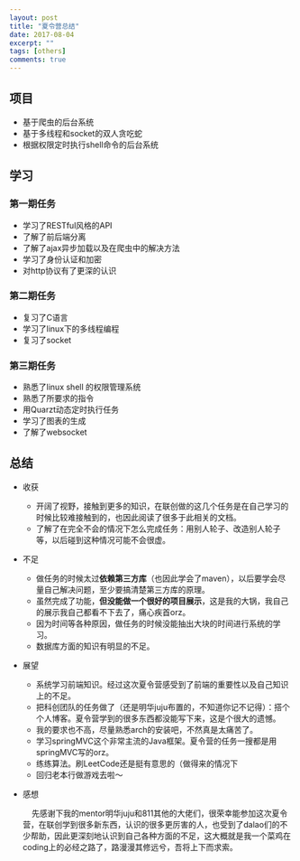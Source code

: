 ```yaml
---
layout: post
title: "夏令营总结"
date: 2017-08-04
excerpt: ""
tags: [others]
comments: true
---
```


## 项目

* 基于爬虫的后台系统
* 基于多线程和socket的双人贪吃蛇
* 根据权限定时执行shell命令的后台系统

## 学习

### 第一期任务

* 学习了RESTful风格的API
* 了解了前后端分离
* 了解了ajax异步加载以及在爬虫中的解决方法
* 学习了身份认证和加密
* 对http协议有了更深的认识

### 第二期任务

* 复习了C语言
* 学习了linux下的多线程编程
* 复习了socket

### 第三期任务

* 熟悉了linux shell 的权限管理系统
* 熟悉了所要求的指令
* 用Quarzt动态定时执行任务
* 学习了图表的生成
* 了解了websocket



## 总结

* 收获
  + 开阔了视野，接触到更多的知识，在联创做的这几个任务是在自己学习的时候比较难接触到的，也因此阅读了很多于此相关的文档。
  + 了解了在完全不会的情况下怎么完成任务：用别人轮子、改造别人轮子等，以后碰到这种情况可能不会很虚。

* 不足
  + 做任务的时候太过**依赖第三方库**（也因此学会了maven），以后要学会尽量自己解决问题，至少要搞清楚第三方库的原理。
  + 虽然完成了功能，**但没能做一个很好的项目展示**，这是我的大锅，我自己的展示我自己都看不下去了，痛心疾首orz。
  + 因为时间等各种原因，做任务的时候没能抽出大块的时间进行系统的学习。
  + 数据库方面的知识有明显的不足。

* 展望

  + 系统学习前端知识。经过这次夏令营感受到了前端的重要性以及自己知识上的不足。
  + 把科创团队的任务做了（还是明华juju布置的，不知道你记不记得）：搭个个人博客。夏令营学到的很多东西都没能写下来，这是个很大的遗憾。
  + 我的要求也不高，尽量熟悉arch的安装吧，不然真是太痛苦了。
  + 学习springMVC这个非常主流的Java框架。夏令营的任务一搜都是用springMVC写的orz。
  + 练练算法。刷LeetCode还是挺有意思的（做得来的情况下
  + 回归老本行做游戏去啦～

* 感想

   &nbsp;  &nbsp; 先感谢下我的mentor明华juju和811其他的大佬们，很荣幸能参加这次夏令营，在联创学到很多新东西，认识的很多更厉害的人，也受到了dalao们的不少帮助，因此更深刻地认识到自己各种方面的不足，这大概就是我一个菜鸡在coding上的必经之路了，路漫漫其修远兮，吾将上下而求索。
